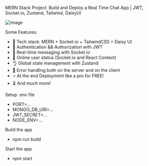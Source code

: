 MERN Stack Project: Build and Deploy a Real Time Chat App | JWT, Socket.io, Zustand, Tailwind, DaisyUI

![image](https://github.com/Nikk-27/React-chat-app/assets/60141493/919d3178-b53a-46b1-84b4-c7576708b9e3)


Some Features:

- 🌟 Tech stack: MERN + Socket.io + TailwindCSS + Daisy UI
- 🎃 Authentication && Authorization with JWT
- 👾 Real-time messaging with Socket.io
- 🚀 Online user status (Socket.io and React Context)
- 👌 Global state management with Zustand
- 🐞 Error handling both on the server and on the client
- ⭐ At the end Deployment like a pro for FREE!
- ⏳ And much more!

Setup .env file

- PORT=...
- MONGO_DB_URI=...
- JWT_SECRET=...
- NODE_ENV=...

Build the app

- npm run build

Start the app

- npm start
